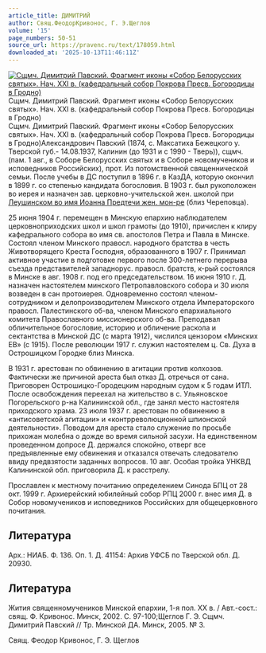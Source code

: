 ```yaml
---
article_title: ДИМИТРИЙ
author: Свящ.ФеодорКривонос, Г. Э.Щеглов
volume: '15'
page_numbers: 50-51
source_url: https://pravenc.ru/text/178059.html
downloaded_at: '2025-10-13T11:46:11Z'
---
```


[![Сщмч. Димитрий Павский. Фрагмент иконы «Собор Белорусских святых». Нач. XXI в. (кафедральный собор Покрова Пресв. Богородицы в Гродно)](https://pravenc.ru/data/178/485/1234/i200.jpg "Кликните для увеличения картинки")](https://pravenc.ru/data/178/485/1234/i400.jpg)Сщмч. Димитрий Павский. Фрагмент иконы «Собор Белорусских святых». Нач. XXI в. (кафедральный собор Покрова Пресв. Богородицы в Гродно)  
Сщмч. Димитрий Павский. Фрагмент иконы «Собор Белорусских святых». Нач. XXI в. (кафедральный собор Покрова Пресв. Богородицы в Гродно)Александрович Павский (1874, с. Максатиха Бежецкого у. Тверской губ.- 14.08.1937, Калинин (до 1931 и с 1990 - Тверь)), сщмч. (пам. 1 авг., в Соборе Белорусских святых и в Соборе новомучеников и исповедников Российских), прот. Из потомственной священнической семьи. После учебы в ДС поступил в 1896 г. в КазДА, которую окончил в 1899 г. со степенью кандидата богословия. В 1903 г. был рукоположен во иерея и назначен зав. церковно-учительской жен. школой при [Леушинском во имя Иоанна Предтечи жен. мон-ре](<https://pravenc.ru/text/Леушинском во имя Иоанна Предтечи жен  мон-ре.html>) (близ Череповца).

25 июня 1904 г. перемещен в Минскую епархию наблюдателем церковноприходских школ и школ грамоты (до 1910), причислен к клиру кафедрального собора во имя св. апостолов Петра и Павла в Минске. Состоял членом Минского правосл. народного братства в честь Животворящего Креста Господня, образованного в 1907 г. Принимал активное участие в подготовке первого после 300-летнего перерыва съезда представителей западнорус. правосл. братств, к-рый состоялся в Минске в авг. 1908 г. под его председательством. 16 июня 1910 г. Д. назначен настоятелем минского Петропавловского собора и 30 июля возведен в сан протоиерея. Одновременно состоял членом-сотрудником и делопроизводителем Минского отдела Императорского правосл. Палестинского об-ва, членом Минского епархиального комитета Православного миссионерского об-ва. Преподавал обличительное богословие, историю и обличение раскола и сектантства в Минской ДС (с марта 1912), числился цензором «Минских ЕВ» (с 1915). После революции 1917 г. служил настоятелем ц. Св. Духа в Острошицком Городке близ Минска.

В 1931 г. арестован по обвинению в агитации против колхозов. Фактически же причиной ареста был отказ Д. отречься от сана. Приговорен Острошицко-Городецким народным судом к 5 годам ИТЛ. После освобождения переехал на жительство в с. Ульяновское Погорельского р-на Калининской обл., где занял место настоятеля приходского храма. 23 июля 1937 г. арестован по обвинению в «антисоветской агитации» и «контрреволюционной шпионской деятельности». Поводом для ареста стало служение по просьбе прихожан молебна о дожде во время сильной засухи. На единственном проведенном допросе Д. держался спокойно, отверг все предъявленные ему обвинения и отказался отвечать следователю ввиду предвзятости заданных вопросов. 10 авг. Особая тройка УНКВД Калининской обл. приговорила Д. к расстрелу.

Прославлен к местному почитанию определением Синода БПЦ от 28 окт. 1999 г. Архиерейский юбилейный собор РПЦ 2000 г. 
внес имя Д. в Собор новомучеников и исповедников Российских для общецерковного почитания.

## Литература

Арх.: НИАБ. Ф. 136. Оп. 1. Д. 41154: Архив УФСБ по Тверской обл. Д. 20930.

## Литература

Жития священномучеников Минской епархии, 1-я пол. ХХ в. / Авт.-сост.: свящ. Ф. Кривонос. Минск, 2002. С. 97-100;Щеглов Г. Э. Сщмч. Димитрий Павский // Тр. Минской ДА. Минск, 2005. № 3.

Свящ.  Феодор   Кривонос,   Г. Э.  Щеглов
